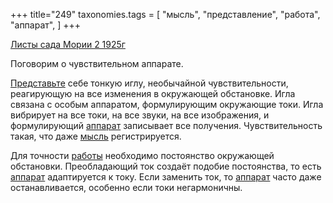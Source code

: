 +++
title="249"
taxonomies.tags = [
 "мысль",
 "представление",
 "работа",
 "аппарат",
]
+++

[Листы сада Мории 2 1925г](/agni/1925)

Поговорим о чувствительном аппарате.   

[Представьте](/tags/представление) себе тонкую иглу, необычайной чувствительности, реагирующую на все изменения в окружающей обстановке. Игла связана с особым аппаратом, формулирующим окружающие токи. Игла вибрирует на все токи, на все звуки, на все изображения, и формулирующий [аппарат](/tags/аппарат) записывает все получения. Чувствительность такая, что даже [мысль](/tags/мысль) регистрируется.   

Для точности [работы](/tags/работа) необходимо постоянство окружающей обстановки. Преобладающий ток создаёт подобие постоянства, то есть [аппарат](/tags/аппарат) адаптируется к току. Если заменить ток, то [аппарат](/tags/аппарат) часто даже останавливается, особенно если токи негармоничны.   

